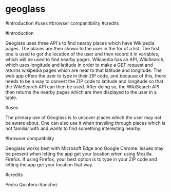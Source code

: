 # geoglass

#introduction 
#uses
#browser companitbility
#credits 

#introduction
  
  Geoglass uses three API's to find nearby places which have Wikipedia pages. The places are then shown to the user in the for of a list. 
  The first one is used to get the location of the user and then record it in variables, which will be used to find nearby pages. 
  Wikipedia has an API, WikiSearch, which uses longitude and latitude in order to make a GET request and returns wikipedia pages which are 
  near to that latitude and longitude. The web app offers the user to type in their ZIP code, and because of this, there needs to be a way 
  to convert the ZIP code to latitude and longitude so that the WikiSearch API can then be used. After doing so, the WikiSearch API then returns
  the nearby pages which are then displayed to the user in a table. 
  
#uses 

  The primary use of Geoglass is to uncover places which the user may not be aware about. One can also use it when traveling through places which
  is not familiar with and wants to find something interesting nearby. 
  
#browser compatibility

  Geoglass works best with Microsoft Edge and Google Chrome. Issues may be present when letting the app get your location when using Mozilla Firefox. 
  If using Firefox, your best option is to type in your ZIP code and letting the app get your location that way. 
  
#credits 

  Pedro Quintero-Sanchez

  
  
